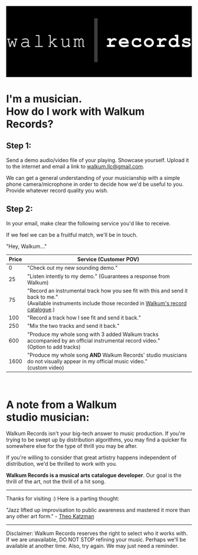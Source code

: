 <link href="./css/styles.css" rel="stylesheet" />


<div class="center">
<img src="./images/walkum_records.png" alt="walkum picture" class="title_picture_small">
</div>

<div class="center">

# I'm a musician.</br>How do I work with Walkum Records?

</div>

## Step 1:

<p class="paragraph">

Send a demo audio/video file of your playing. Showcase yourself. Upload it to the internet and email a link to walkum.llc@gmail.com.

We can get a general understanding of your musicianship with a simple phone camera/microphone in order to decide how we'd be useful to you. Provide whatever record quality you wish.

</p>


## Step 2:

In your email, make clear the following service you'd like to receive.

If we feel we can be a fruitful match, we'll be in touch.

"Hey, Walkum..."

<div class="center">

| Price | Service (Customer POV) |
|----------|------------|
| 0        | "Check out my new sounding demo."        |
| 25       | "Listen intently to my demo." (Guarantees a response from Walkum)        |
| 75       | "Record an instrumental track how you see fit with this and send it back to me."</br>(Available instruments include those recorded in [Walkum's record catalogue](https://www.youtube.com/playlist?list=PLAFFCFbWF1lHAQ2mS_LO-Y7xWIFuVOGhK).)        |
| 100      | "Record a track how I see fit and send it back."        |
| 250      | "Mix the two tracks and send it back."        |
| 600      | "Produce my whole song with 3 added Walkum tracks accompanied by an official instrumental record video."</br>(Option to add tracks)        |
| 1600     | "Produce my whole song **AND** Walkum Records' studio musicians do not visually appear in my official music video."</br>(custom video)        |

</div>

</br>

# A note from a Walkum</br>studio musician:

Walkum Records isn't your big-tech answer to music production. If you're trying to be swept up by distribution algorithms, you may find a quicker fix somewhere else for the type of thrill you may be after.

If you're willing to consider that great artistry happens independent of distribution, we'd be thrilled to work with you.

**Walkum Records is a musical arts catalogue developer**. Our goal is the thrill of the art, not the thrill of a hit song.

___

Thanks for visiting :) Here is a parting thought:

"Jazz lifted up improvisation to public awareness and mastered it more than any other art form." - [Theo Katzman](https://youtu.be/6e0wsD-_D3A)

___

<div class="small_text">
Disclaimer: Walkum Records reserves the right to select who it works with. If we are unavailable, DO NOT STOP refining your music. Perhaps we'll be available at another time. Also, try again. We may just need a reminder.
</div>

